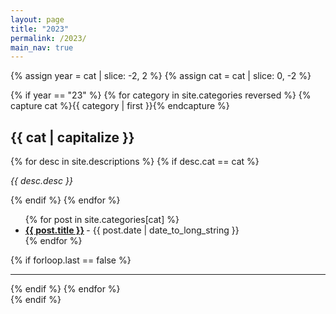 ```yaml
---
layout: page
title: "2023"
permalink: /2023/
main_nav: true
---
```



  {% assign year = cat | slice: -2, 2 %}
  {% assign cat = cat | slice: 0, -2 %}
  
  
  {% if year ==  "23" %}
   {% for category in site.categories reversed %}
    {% capture cat %}{{ category | first }}{% endcapture %}
    <h2 id="{{cat}}">{{ cat | capitalize }}</h2>
    {% for desc in site.descriptions %}
      {% if desc.cat == cat %}
        <p class="desc"><em>{{ desc.desc }}</em></p>
      {% endif %}
    {% endfor %}
    <ul class="posts-list">
    {% for post in site.categories[cat] %}
      <li>
        <strong>
          <a href="{{ post.url | prepend: site.baseurl }}">{{ post.title }}</a>
        </strong>
        <span class="post-date">- {{ post.date | date_to_long_string }}</span>
      </li>
    {% endfor %}
    </ul>
    {% if forloop.last == false %}<hr>{% endif %}
  {% endfor %}
  <br>
{% endif %}
